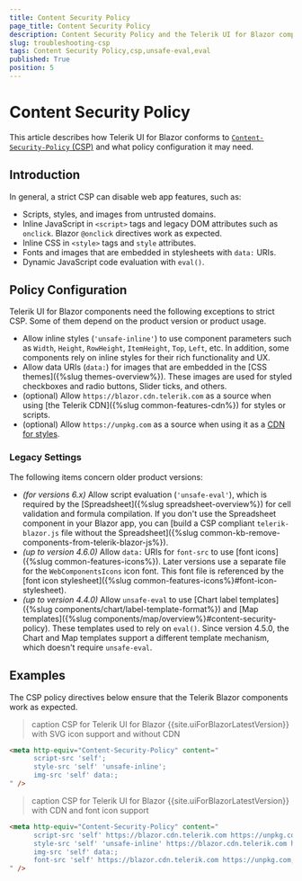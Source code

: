 ```yaml
---
title: Content Security Policy
page_title: Content Security Policy
description: Content Security Policy and the Telerik UI for Blazor components suite.
slug: troubleshooting-csp
tags: Content Security Policy,csp,unsafe-eval,eval
published: True
position: 5
---
```


# Content Security Policy

This article describes how Telerik UI for Blazor conforms to [`Content-Security-Policy` (CSP)](https://developer.mozilla.org/en-US/docs/Web/HTTP/Headers/Content-Security-Policy) and what policy configuration it may need.

## Introduction

In general, a strict CSP can disable web app features, such as:

* Scripts, styles, and images from untrusted domains.
* Inline JavaScript in `<script>` tags and legacy DOM attributes such as `onclick`. Blazor `@onclick` directives work as expected.
* Inline CSS in `<style>` tags and `style` attributes. 
* Fonts and images that are embedded in stylesheets with `data:` URIs.
* Dynamic JavaScript code evaluation with `eval()`.

## Policy Configuration

Telerik UI for Blazor components need the following exceptions to strict CSP. Some of them depend on the product version or product usage.

* Allow inline styles (`'unsafe-inline'`) to use component parameters such as `Width`, `Height`, `RowHeight`, `ItemHeight`, `Top`, `Left`, etc. In addition, some components rely on inline styles for their rich functionality and UX.
* Allow data URIs (`data:`) for images that are embedded in the [CSS themes]({%slug themes-overview%}). These images are used for styled checkboxes and radio buttons, Slider ticks, and others.
* (optional) Allow `https://blazor.cdn.telerik.com` as a source when using [the Telerik CDN]({%slug common-features-cdn%}) for styles or scripts.
* (optional) Allow `https://unpkg.com` as a source when using it as a <a href="https://www.telerik.com/design-system/docs/themes/get-started/introduction/#available-themes" target="_blank">CDN for styles</a>.

### Legacy Settings

The following items concern older product versions:

* *(for versions 6.x)* Allow script evaluation (`'unsafe-eval'`), which is required by the [Spreadsheet]({%slug spreadsheet-overview%}) for cell validation and formula compilation. If you don't use the Spreadsheet component in your Blazor app, you can [build a CSP compliant `telerik-blazor.js` file without the Spreadsheet]({%slug common-kb-remove-components-from-telerik-blazor-js%}).
* *(up to version 4.6.0)* Allow `data:` URIs for `font-src` to use [font icons]({%slug common-features-icons%}). Later versions use a separate file for the `WebComponentsIcons` icon font. This font file is referenced by the [font icon stylesheet]({%slug common-features-icons%}#font-icon-stylesheet).
* *(up to version 4.4.0)* Allow `unsafe-eval` to use [Chart label templates]({%slug components/chart/label-template-format%}) and [Map templates]({%slug components/map/overview%}#content-security-policy). These templates used to rely on `eval()`. Since version 4.5.0, the Chart and Map templates support a different template mechanism, which doesn't require `unsafe-eval`.

## Examples

The CSP policy directives below ensure that the Telerik Blazor components work as expected.

>caption CSP for Telerik UI for Blazor {{site.uiForBlazorLatestVersion}} with SVG icon support and without CDN 

<div class="skip-repl"></div>

````HTML
<meta http-equiv="Content-Security-Policy" content="
      script-src 'self';
      style-src 'self' 'unsafe-inline';
      img-src 'self' data:;
" />
````

>caption CSP for Telerik UI for Blazor {{site.uiForBlazorLatestVersion}} with CDN and font icon support

<div class="skip-repl"></div>

````HTML
<meta http-equiv="Content-Security-Policy" content="
      script-src 'self' https://blazor.cdn.telerik.com https://unpkg.com;
      style-src 'self' 'unsafe-inline' https://blazor.cdn.telerik.com https://unpkg.com;
      img-src 'self' data:;
      font-src 'self' https://blazor.cdn.telerik.com https://unpkg.com;
" />
````
